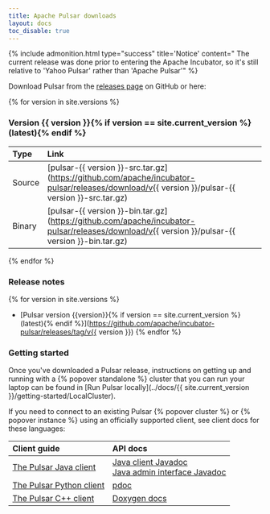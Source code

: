 ```yaml
---
title: Apache Pulsar downloads
layout: docs
toc_disable: true
---
```


{% include admonition.html type="success" title='Notice' content="
The current release was done prior to entering the Apache Incubator, so
it's still relative to 'Yahoo Pulsar' rather than 'Apache Pulsar'" %}

Download Pulsar from the [releases page](https://github.com/apache/incubator-pulsar/releases) on GitHub or here:

{% for version in site.versions %}
### Version {{ version }}{% if version == site.current_version %} (latest){% endif %}

| Type   | Link                                                                                                                                           |
|:-------|:-----------------------------------------------------------------------------------------------------------------------------------------------|
| Source | [pulsar-{{ version }}-src.tar.gz](https://github.com/apache/incubator-pulsar/releases/download/v{{ version }}/pulsar-{{ version }}-src.tar.gz) |
| Binary | [pulsar-{{ version }}-bin.tar.gz](https://github.com/apache/incubator-pulsar/releases/download/v{{ version }}/pulsar-{{ version }}-bin.tar.gz) |
{% endfor %}

### Release notes

{% for version in site.versions %}
* [Pulsar version {{version}}{% if version == site.current_version %} (latest){% endif %}](https://github.com/apache/incubator-pulsar/releases/tag/v{{ version }})
{% endfor %}

### Getting started

Once you've downloaded a Pulsar release, instructions on getting up and running with a {% popover standalone %} cluster that you can run your laptop can be found in [Run Pulsar locally](../docs/{{ site.current_version }}/getting-started/LocalCluster).

If you need to connect to an existing Pulsar {% popover cluster %} or {% popover instance %} using an officially supported client, see client docs for these languages:

| Client guide                                                         | API docs                                                                               |
|:---------------------------------------------------------------------|:---------------------------------------------------------------------------------------|
| [The Pulsar Java client](../docs/latest/applications/JavaClient)     | [Java client Javadoc](../api/client)<br />[Java admin interface Javadoc](../api/admin) |
| [The Pulsar Python client](../docs/latest/applications/PythonClient) | [pdoc](../api/python)                                                                  |
| [The Pulsar C++ client](../docs/latest/applications/CppClient)       | [Doxygen docs](../api/cpp)                                                             |
